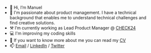 - 👋 Hi, I’m Manuel
- 👀 I'm passionate about product management. I have a technical background that enables me to understand technical challenges and find creative solutions. 
- ⚒️ I’m currently working as Lead Product Manager @ [CHECK24](https://www.check24.es/)
- 💻 I'm improving my coding skills
- 📄 If you want to know more about me you can read my [CV](https://manuel-arrabal.github.io/cv/)
- 📫 [Email](mailto:marrabal@gmail.com) / [LinkedIn](https://www.linkedin.com/in/manuel-arrabal-vi%C3%B1egla/) / [Twitter](https://twitter.com/manuel_arrabal)

<!---
manuel-arrabal/manuel-arrabal is a ✨ special ✨ repository because its `README.md` (this file) appears on your GitHub profile.
You can click the Preview link to take a look at your changes.
--->
